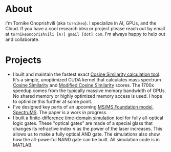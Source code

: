 # About

I'm Tornike Onoprishvili (aka `tornikeo`). I specialize in AI, GPUs, and the Cloud. If you have a cool research idea or project please reach out by email at `tornikeonoprishvili [AT] gmail [dot] com`. I'm always happy to help out and collaborate.

# Projects

- I built and maintain the fastest exact [Cosine Similarity calculation tool](https://github.com/PangeAI/simms). It's a simple, unoptimized CUDA kernel that calculates mass spectrum [Cosine Similarity](https://matchms.readthedocs.io/en/latest/api/matchms.similarity.CosineGreedy.html) and [Modified Cosine Similarity](https://matchms.readthedocs.io/en/latest/api/matchms.similarity.ModifiedCosine.html) scores. The 1700x speedup comes from the typically massive memory bandwidth of GPUs. No shared memory or highly optimized memory access is used. I hope to optimize this further at some point.
- I've designed key parts of an upcoming [MS/MS Foundation model, SpectruMS](https://github.com/tornikeo/cdn/raw/master/assets/spectrums/iccs_presentation.pdf). The paper is a work in progress.
- I built a [finite-difference time-domain simulation tool](https://github.com/tornikeo/optical_nand) for fully all-optical logic gates. These "optical gates" are made of a special glass that changes its refractive index $n$ as the power of the laser increases. This allows us to make a fully optical AND gate. The simulations also show how the all-powerful NAND gate can be built. All simulation code is in MATLAB.
